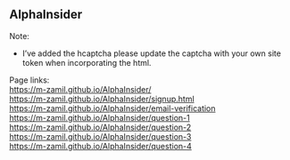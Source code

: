 ## AlphaInsider

Note:

<ul>
<li>I’ve added the hcaptcha please update the captcha with your own site token when incorporating the html.</li>
</ul>

Page links: <br>
https://m-zamil.github.io/AlphaInsider/ <br>
https://m-zamil.github.io/AlphaInsider/signup.html <br>
https://m-zamil.github.io/AlphaInsider/email-verification <br>
https://m-zamil.github.io/AlphaInsider/question-1 <br>
https://m-zamil.github.io/AlphaInsider/question-2 <br>
https://m-zamil.github.io/AlphaInsider/question-3 <br>
https://m-zamil.github.io/AlphaInsider/question-4

